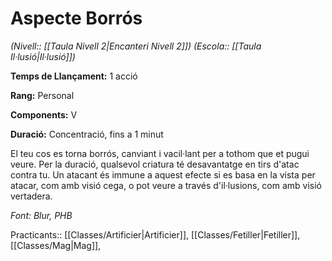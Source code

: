 # Aspecte Borrós

*(Nivell:: [[Taula Nivell 2|Encanteri Nivell 2]]) (Escola:: [[Taula Il·lusió|Il·lusió]])*

**Temps de Llançament:** 1 acció

**Rang:** Personal

**Components:** V

**Duració:** Concentració, fins a 1 minut

El teu cos es torna borrós, canviant i vacil·lant per a tothom que et pugui veure. Per la duració, qualsevol criatura té desavantatge en tirs d'atac contra tu. Un atacant és immune a aquest efecte si es basa en la vista per atacar, com amb visió cega, o pot veure a través d'il·lusions, com amb visió vertadera.


*Font: Blur, PHB*



Practicants:: [[Classes/Artificier|Artificier]], [[Classes/Fetiller|Fetiller]], [[Classes/Mag|Mag]], 